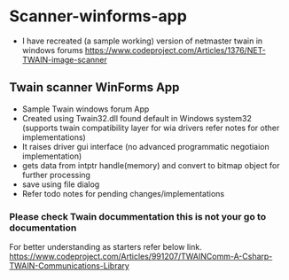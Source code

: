 # Scanner-winforms-app
- I have recreated (a sample working) version of netmaster twain in windows forums
https://www.codeproject.com/Articles/1376/NET-TWAIN-image-scanner


## Twain scanner WinForms App 
- Sample Twain windows forum App
- Created using Twain32.dll found default in Windows system32 (supports twain compatibility layer for wia drivers refer notes for other implementations)
- It raises driver gui interface (no advanced programmatic negotiaion implementation)
- gets data from intptr handle(memory) and convert to bitmap object for further processing
- save using file dialog
- Refer todo notes for pending changes/implementations


### Please check Twain docummentation this is not your go to documentation
For better understanding as starters refer below link. 
https://www.codeproject.com/Articles/991207/TWAINComm-A-Csharp-TWAIN-Communications-Library
